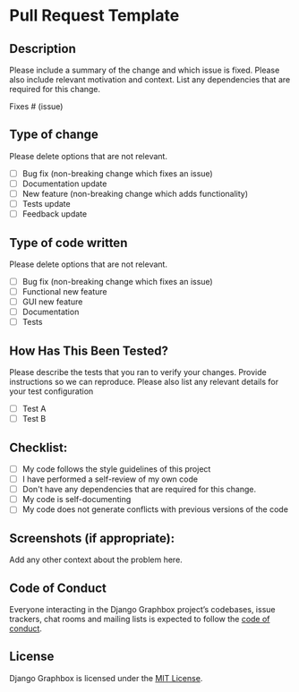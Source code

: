 # Pull Request Template

## Description

Please include a summary of the change and which issue is fixed. Please also include relevant motivation and context. List any dependencies that are required for this change.

Fixes # (issue)

## Type of change

Please delete options that are not relevant.

- [ ] Bug fix (non-breaking change which fixes an issue)
- [ ] Documentation update
- [ ] New feature (non-breaking change which adds functionality)
- [ ] Tests update
- [ ] Feedback update

## Type of code written

Please delete options that are not relevant.

- [ ] Bug fix (non-breaking change which fixes an issue)
- [ ] Functional new feature
- [ ] GUI new feature
- [ ] Documentation
- [ ] Tests

## How Has This Been Tested?

Please describe the tests that you ran to verify your changes. Provide instructions so we can reproduce. Please also list any relevant details for your test configuration

- [ ] Test A
- [ ] Test B

## Checklist:

- [ ] My code follows the style guidelines of this project
- [ ] I have performed a self-review of my own code
- [ ] Don't have any dependencies that are required for this change.
- [ ] My code is self-documenting
- [ ] My code does not generate conflicts with previous versions of the code

## Screenshots (if appropriate):

Add any other context about the problem here.

## Code of Conduct

Everyone interacting in the Django Graphbox project’s codebases, issue trackers, chat rooms and mailing lists is expected to follow the [code of conduct](CODE_OF_CONDUCT.md).

## License

Django Graphbox is licensed under the [MIT License](LICENSE).